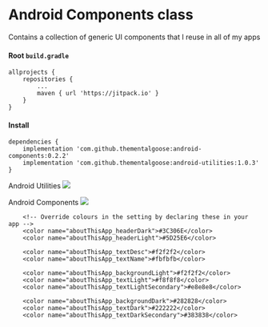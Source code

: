 # Android Components class

Contains a collection of generic UI components that I reuse in all of my apps

#### Root `build.gradle`

```
allprojects {
	repositories {
		...
		maven { url 'https://jitpack.io' }
	}
}
```

#### Install

```
dependencies {
    implementation 'com.github.thementalgoose:android-components:0.2.2'
    implementation 'com.github.thementalgoose:android-utilities:1.0.3'
}
```

Android Utilities [![](https://jitpack.io/v/thementalgoose/android-utilities.svg)](https://jitpack.io/#thementalgoose/android-utilities)

Android Components [![](https://jitpack.io/v/thementalgoose/android-components.svg)](https://jitpack.io/#thementalgoose/android-components)


```
    <!-- Override colours in the setting by declaring these in your app -->
    <color name="aboutThisApp_headerDark">#3C306E</color>
    <color name="aboutThisApp_headerLight">#5D25E6</color>

    <color name="aboutThisApp_textDesc">#f2f2f2</color>
    <color name="aboutThisApp_textName">#fbfbfb</color>

    <color name="aboutThisApp_backgroundLight">#f2f2f2</color>
    <color name="aboutThisApp_textLight">#f8f8f8</color>
    <color name="aboutThisApp_textLightSecondary">#e8e8e8</color>

    <color name="aboutThisApp_backgroundDark">#282828</color>
    <color name="aboutThisApp_textDark">#222222</color>
    <color name="aboutThisApp_textDarkSecondary">#383838</color>
```